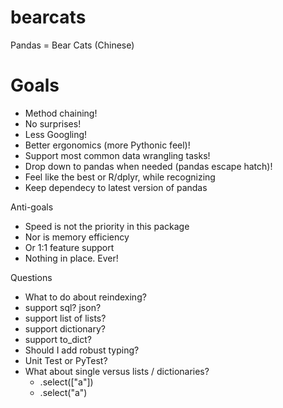 # bearcats
Pandas = Bear Cats (Chinese)

# Goals

- Method chaining!
- No surprises!
- Less Googling!
- Better ergonomics (more Pythonic feel)!
- Support most common data wrangling tasks!
- Drop down to pandas when needed (pandas escape hatch)!
- Feel like the best or R/dplyr, while recognizing
- Keep dependecy to latest version of pandas

Anti-goals

- Speed is not the priority in this package
- Nor is memory efficiency
- Or 1:1 feature support
- Nothing in place. Ever!

Questions

- What to do about reindexing?
- support sql? json?
- support list of lists?
- support dictionary?
- support to_dict?
- Should I add robust typing?
- Unit Test or PyTest?
- What about single versus lists / dictionaries?
    - .select(["a"])
    - .select("a")
